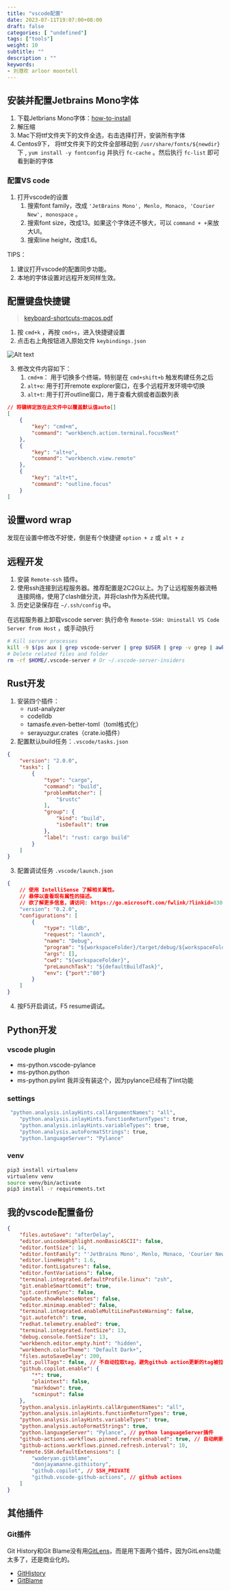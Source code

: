 ```yaml
---
title: "vscode配置"
date: 2023-07-11T19:07:00+08:00
draft: false
categories: [ "undefined"]
tags: ["tools"]
weight: 10
subtitle: ""
description : ""
keywords:
- 刘港欢 arloor moontell
---
```


## 安装并配置Jetbrains Mono字体

1. 下载Jetbrians Mono字体：[how-to-install](https://www.jetbrains.com/lp/mono/#how-to-install)
2. 解压缩
3. Mac下将ttf文件夹下的文件全选，右击选择打开，安装所有字体
4. Centos9下， 将ttf文件夹下的文件全部移动到 `/usr/share/fonts/${newdir}`下 , `yum install -y fontconfig` 并执行 `fc-cache` 。然后执行 `fc-list` 即可看到新的字体 

### 配置VS code

1. 打开vscode的设置
    1. 搜索font family，改成 `'JetBrains Mono', Menlo, Monaco, 'Courier New', monospace` 。
    2. 搜索font size，改成13。如果这个字体还不够大，可以 `command + +`来放大UI。
    3. 搜索line height，改成1.6。

TIPS：

1. 建议打开vscode的配置同步功能。
2. 本地的字体设置对远程开发同样生效。

## 配置键盘快捷键

> [keyboard-shortcuts-macos.pdf](https://code.visualstudio.com/shortcuts/keyboard-shortcuts-macos.pdf)

1. 按 `cmd+k` ，再按 `cmd+s`，进入快捷键设置
2. 点击右上角按钮进入原始文件 `keybindings.json`

![Alt text](/img/vscode-keybindings-setting.png)

3. 修改文件内容如下：
    1. `cmd+m`： 用于切换多个终端，特别是在 `cmd+shift+b` 触发构建任务之后
    2. `alt+o`: 用于打开remote explorer窗口，在多个远程开发环境中切换
    3. `alt+t`: 用于打开outline窗口，用于查看大纲或者函数列表

```json
// 将键绑定放在此文件中以覆盖默认值auto[]
[
    {
        "key": "cmd+m",
        "command": "workbench.action.terminal.focusNext"
    },
    {
        "key": "alt+o",
        "command": "workbench.view.remote"
    },
    {
        "key": "alt+t",
        "command": "outline.focus"
    }
]
```


## 设置word wrap

发现在设置中修改不好使，倒是有个快捷键 `option + z` 或 `alt + z`

## 远程开发

1. 安装 `Remote-ssh` 插件。
2. 使用ssh连接到远程服务器。推荐配置是2C2G以上。为了让远程服务器流畅连接网络，使用了clash做分流，并将clash作为系统代理。
3. 历史记录保存在 `~/.ssh/config` 中。

在远程服务器上卸载vscode server: 执行命令 `Remote-SSH: Uninstall VS Code Server from Host` ，或手动执行

```bash
# Kill server processes
kill -9 $(ps aux | grep vscode-server | grep $USER | grep -v grep | awk '{print $2}')
# Delete related files and folder
rm -rf $HOME/.vscode-server # Or ~/.vscode-server-insiders
```

## Rust开发

1. 安装四个插件：
    - rust-analyzer
    - codelldb
    - tamasfe.even-better-toml（toml格式化）
    - serayuzgur.crates（crate.io插件）
2. 配置默认build任务：`.vscode/tasks.json`

```json
{
	"version": "2.0.0",
	"tasks": [
		{
			"type": "cargo",
			"command": "build",
			"problemMatcher": [
				"$rustc"
			],
			"group": {
				"kind": "build",
				"isDefault": true
			},
			"label": "rust: cargo build"
		}
	]
}
```

3. 配置调试任务 `.vscode/launch.json`

```json
{
    // 使用 IntelliSense 了解相关属性。 
    // 悬停以查看现有属性的描述。
    // 欲了解更多信息，请访问: https://go.microsoft.com/fwlink/?linkid=830387
    "version": "0.2.0",
    "configurations": [
        {
            "type": "lldb",
            "request": "launch",
            "name": "Debug",
            "program": "${workspaceFolder}/target/debug/${workspaceFolderBasename}",
            "args": [],
            "cwd": "${workspaceFolder}",
            "preLaunchTask": "${defaultBuildTask}",
            "env": {"port":"80"}
        }
    ]
}
```

4. 按F5开启调试，F5 resume调试。

## Python开发

### vscode plugin

- ms-python.vscode-pylance
- ms-python.python
- ms-python.pylint 我并没有装这个，因为pylance已经有了lint功能

### settings

```bash
 "python.analysis.inlayHints.callArgumentNames": "all",
    "python.analysis.inlayHints.functionReturnTypes": true,
    "python.analysis.inlayHints.variableTypes": true,
    "python.analysis.autoFormatStrings": true,
    "python.languageServer": "Pylance"
```

### venv
    
```bash
pip3 install virtualenv
virtualenv venv
source venv/bin/activate
pip3 install -r requirements.txt
```

## 我的vscode配置备份

```json
{
    "files.autoSave": "afterDelay",
    "editor.unicodeHighlight.nonBasicASCII": false,
    "editor.fontSize": 14,
    "editor.fontFamily": "'JetBrains Mono', Menlo, Monaco, 'Courier New', monospace",
    "editor.lineHeight": 1.6,
    "editor.fontLigatures": false,
    "editor.fontVariations": false,
    "terminal.integrated.defaultProfile.linux": "zsh",
    "git.enableSmartCommit": true,
    "git.confirmSync": false,
    "update.showReleaseNotes": false,
    "editor.minimap.enabled": false,
    "terminal.integrated.enableMultiLinePasteWarning": false,
    "git.autofetch": true,
    "redhat.telemetry.enabled": true,
    "terminal.integrated.fontSize": 13,
    "debug.console.fontSize": 13,
    "workbench.editor.empty.hint": "hidden",
    "workbench.colorTheme": "Default Dark+",
    "files.autoSaveDelay": 200,
    "git.pullTags": false, // 不自动拉取tag，避免github action更新的tag被拉取，导致git pull失败
    "github.copilot.enable": {
        "*": true,
        "plaintext": false,
        "markdown": true,
        "scminput": false
    },
    "python.analysis.inlayHints.callArgumentNames": "all",
    "python.analysis.inlayHints.functionReturnTypes": true,
    "python.analysis.inlayHints.variableTypes": true,
    "python.analysis.autoFormatStrings": true,
    "python.languageServer": "Pylance", // python languageServer插件
    "github-actions.workflows.pinned.refresh.enabled": true, // 自动刷新被pin住的github action的执行状态，可能触发Github API的限制
    "github-actions.workflows.pinned.refresh.interval": 10,
    "remote.SSH.defaultExtensions": [
        "waderyan.gitblame",
        "donjayamanne.githistory",
        "github.copilot", // SSH_PRIVATE
        "github.vscode-github-actions", // github actions
    ]
}
```


## 其他插件

### Git插件

Git History和Git Blame没有用[GitLens](https://marketplace.visualstudio.com/items?itemName=eamodio.gitlens)，而是用下面两个插件，因为GitLens功能太多了，还是商业化的。

- [GitHistory](https://marketplace.visualstudio.com/items?itemName=donjayamanne.githistory)
- [GitBlame](https://marketplace.visualstudio.com/items?itemName=waderyan.gitblame)